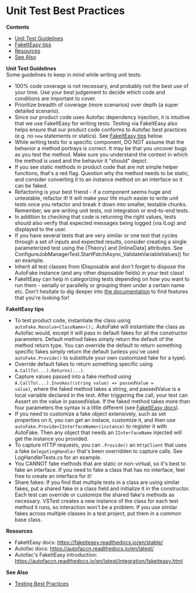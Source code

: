 # Unit Test Best Practices

**Contents**
- [Unit Test Guidelines](#guidelines)<br>
- [FakeItEasy tips](#fakeTips)
- [Resources](#resources)<br>
- [See Also](#seeAlso)<br>

<a id="guidelines">**Unit Test Guidelines**</a><br>
Some guidelines to keep in mind while writing unit tests:
- 100% code coverage is not necessary, and probably not the best use of your time. Use your best judgement to decide which code and conditions are important to cover. 
- Prioritize breadth of coverage (more scenarios) over depth (a super detailed scenario).
- Since our product code uses Autofac dependency injection, it is intuitive that we use FakeItEasy for writing tests. Testing via FakeItEasy also helps ensure that our product code conforms to Autofac best practices (e.g. no <code>new</code> statements or statics). See [FakeItEasy tips](#fakeTips) below.
- While writing tests for a specific component, DO NOT assume that the behavior a method portrays is correct. It may be that you uncover bugs as you test the method. Make sure you understand the context in which the method is used and the behavior it "should" depict.
- If you see static methods in product code that are not simple helper functions, that's a red flag. Question why the method needs to be static, and consider converting it to an instance method on an interface so it can be faked.
- Refactoring is your best friend - if a component seems huge and untestable, refactor it! It will make your life much easier to write unit tests once you refactor and break it down into smaller, testable chunks. Remember, we are writing unit tests, not integration or end-to-end tests.
- In addition to checking that code is returning the right values, tests should also verify that expected messages being logged (via ILog) and displayed to the user.
- If you have several tests that are very similar or one test that cycles through a set of inputs and expected results, consider creating a single parameterized test using the [Theory] and [InlineData] attributes. See ConfigureJobManagerTest.StartPatchAsync_ValidateVariableValues() for an example.
- Inherit all test classes from IDisposable and don't forget to dispose the AutoFake instance (and any other disposable fields) in your test class!
- FakeItEasy can help in categorizing tests depending on how you want to run them - serially or parallelly or grouping them under a certain name etc. Don't hesitate to dig deeper into [the documentation](https://fakeiteasy.readthedocs.io/en/stable/) to find features that you're looking for!

<a id="fakeTips">**FakeItEasy tips**</a>
- To test product code, instantiate the class using <code>autoFake.Resolve\<ClassName\>();</code>. AutoFake will instantiate the class as Autofac would, except it will pass in default fakes for all the constructor parameters. Default method fakes simply return the default of the method return type. You can override the default to return something specific fakes simply return the default (unless you've used <code>autoFake.Provide()</code> to substitute your own customized fake for a type).
- Override default fakes to return something specific using <code>A.CallTo(...).Returns(...)</code>.
- Capture values passed into a fake method using <code>A.CallTo(...).Invokes((string value) => passedValue = value)</code>, where the faked method takes a string, and passedValue is a local variable declared in the test. After triggering the call, your test can Assert on the value in passedValue. If the faked method takes more than four parameters the syntax is a little different (see [FakeItEasy docs](https://fakeiteasy.readthedocs.io/en/stable/invoking-custom-code/)). 
- If you need to customize a fake object extensively, such as set properties on it, you can get an instace, customize it, and then use <code>autoFake.Provide\<IInterfaceName\>(instance)</code> to register it with AutoFake. Then any object that needs an <code>IInterfaceName</code> injected will get the instance you provided.
- To capture HTTP requests, you can <code>.Provide()</code> an <code>HttpClient</code> that uses a fake <code>DelegatingHandler</code> that's been overridden to capture calls. See LogHandlerTests.cs for an example.
- You CANNOT fake methods that are static or non-virtual, so it's best to fake an interface. If you need to fake a class that has no interface, feel free to create an interface for it!
- Share fakes: If you find that multiple tests in a class are using similar fakes, put a shared fake in a class field and initialize it in the constructor. Each test can override or customize the shared fake's methods as necessary. VSTest creates a new instance of the class for each test method it runs, so interaction won't be a problem. If you use similar fakes across multiple classes in a test project, put them in a common base class. 

<a id="resources">**Resources**</a>
- FakeItEasy docs: https://fakeiteasy.readthedocs.io/en/stable/
- Autofac docs: https://autofaccn.readthedocs.io/en/latest/
- Autofac's FakeItEasy introduction: https://autofaccn.readthedocs.io/en/latest/integration/fakeiteasy.html

<a id="seeAlso">**See Also**</a>
- [Testing Best Practices](../BESTPRACTICES.md)